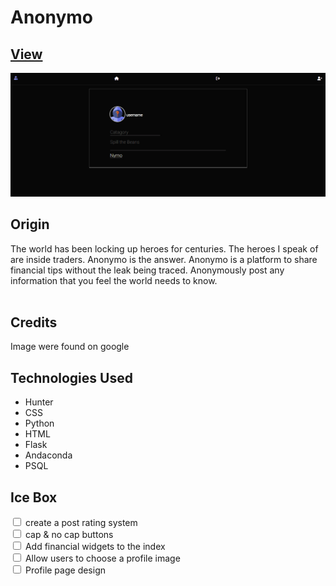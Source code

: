 <h1>Anonymo</h2>
 

<a href="https://kg-anonymo.herokuapp.com/"><h2>View</h2></a>

<img src="/myapp/static/images/screenshot.jpg" alt="profile" >

<h2>Origin</h2>
The world has been locking up heroes for centuries. The heroes I speak of are inside traders. Anonymo is the answer. Anonymo is a platform to share financial tips without the leak being traced. Anonymously post any information that you feel  the world needs to know. <br> 
<br>

<h2>Credits</h2>
Image were found on google

<h2>Technologies Used</h2>
<ul>

  <li></i>Hunter</li>
  <li></i>CSS</li>
  <li></i>Python</li>
  <li>HTML</li>
  <li>Flask</li>
  <li>Andaconda</li>
  <li>PSQL</li>

</ul>

<h2>Ice Box</h2>
<div>
  <input type="checkbox" id="scales" name="scales"
         >
  <label for="scales">create a post rating system</label>
</div>
<div>
  <input type="checkbox" id="scales" name="scales"
         >
  <label for="scales">cap & no cap buttons</label>
</div>
<div>
  <input type="checkbox" id="scales" name="scales"
         >
  <label for="scales">Add financial widgets to the index</label>
</div>
<div>
  <input type="checkbox" id="scales" name="scales"
         >
  <label for="scales">Allow users to choose a profile image</label>
</div>
<div>
  <input type="checkbox" id="scales" name="scales"
         >
  <label for="scales">Profile page design</label>
</div>
